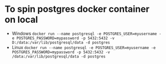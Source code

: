# To spin postgres docker container on local
 - Windows `docker run --name postgresql -e POSTGRES_USER=myusername -e POSTGRES_PASSWORD=mypassword -p 5432:5432 -v D:/data:/var/lib/postgresql/data -d postgres`
 - Linux `docker run --name postgresql -e POSTGRES_USER=myusername -e POSTGRES_PASSWORD=mypassword -p 5432:5432 -v /data:/var/lib/postgresql/data -d postgres`
